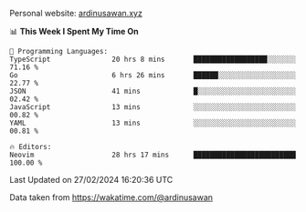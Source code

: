 Personal website: [ardinusawan.xyz](https://ardinusawan.xyz)

<!--START_SECTION:waka-->
📊 **This Week I Spent My Time On** 

```text
💬 Programming Languages: 
TypeScript               20 hrs 8 mins       ██████████████████░░░░░░░   71.16 % 
Go                       6 hrs 26 mins       ██████░░░░░░░░░░░░░░░░░░░   22.77 % 
JSON                     41 mins             █░░░░░░░░░░░░░░░░░░░░░░░░   02.42 % 
JavaScript               13 mins             ░░░░░░░░░░░░░░░░░░░░░░░░░   00.82 % 
YAML                     13 mins             ░░░░░░░░░░░░░░░░░░░░░░░░░   00.81 % 

🔥 Editors: 
Neovim                   28 hrs 17 mins      █████████████████████████   100.00 % 
```


 Last Updated on 27/02/2024 16:20:36 UTC
<!--END_SECTION:waka-->
Data taken from https://wakatime.com/@ardinusawan
